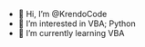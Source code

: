 - 👋 Hi, I’m @KrendoCode
- 👀 I’m interested in VBA; Python    
- 🌱 I’m currently learning VBA


<!---
KrendoCode/KrendoCode is a ✨ special ✨ repository because its `README.md` (this file) appears on your GitHub profile.
You can click the Preview link to take a look at your changes.
--->
